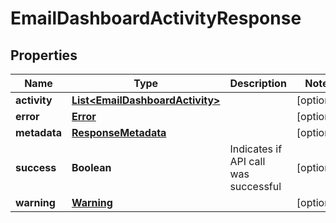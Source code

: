 
# EmailDashboardActivityResponse

## Properties
Name | Type | Description | Notes
------------ | ------------- | ------------- | -------------
**activity** | [**List&lt;EmailDashboardActivity&gt;**](EmailDashboardActivity.md) |  |  [optional]
**error** | [**Error**](Error.md) |  |  [optional]
**metadata** | [**ResponseMetadata**](ResponseMetadata.md) |  |  [optional]
**success** | **Boolean** | Indicates if API call was successful |  [optional]
**warning** | [**Warning**](Warning.md) |  |  [optional]




